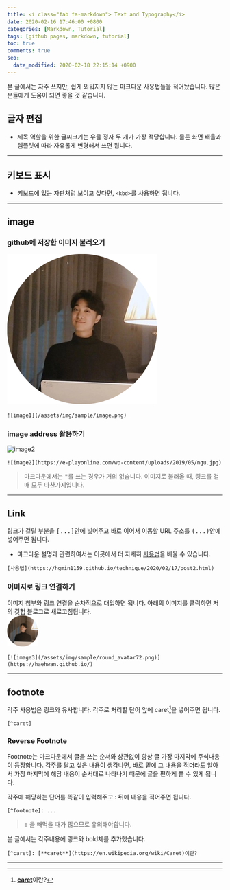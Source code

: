 ```yaml
---
title: <i class="fab fa-markdown"> Text and Typography</i>
date: 2020-02-16 17:46:00 +0800
categories: [Markdown, Tutorial]
tags: [github pages, markdown, tutorial]
toc: true
comments: true
seo:
  date_modified: 2020-02-18 22:15:14 +0900
---
```


본 글에서는 자주 쓰지만, 쉽게 외워지지 않는 마크다운 사용법들을 적어놨습니다. 많은 분들에게 도움이 되면 좋을 것 같습니다.  

## 글자 편집
+ 제목 역할을 위한 글씨크기는 우물 정자 두 개가 가장 적당합니다. 물론 화면 배율과 템플릿에 따라 자유롭게 변형해서 쓰면 됩니다.

***

## 키보드 표시
+ <kbd>키보드</kbd>에 있는 자판처럼 보이고 싶다면, `<kbd>`를 사용하면 됩니다.  

***

## image
### github에 저장한 이미지 불러오기
![image1](/assets/img/sample/round_avatar.png)
```
![image1](/assets/img/sample/image.png)
```
### image address 활용하기
![image2](https://e-playonline.com/wp-content/uploads/2019/05/ngu.jpg)
```
![image2](https://e-playonline.com/wp-content/uploads/2019/05/ngu.jpg)
```
> 마크다운에서는 <kbd>"</kbd>를 쓰는 경우가 거의 없습니다.
> 이미지로 불러올 때, 링크를 걸 때 모두 마찬가지입니다.  

***

## Link
링크가 걸릴 부분을 <kbd>[...]</kbd>안에 넣어주고 바로 이어서 이동할 URL 주소를 <kbd>(...)</kbd>안에 넣어주면 됩니다. 
+ 마크다운 설명과 관련하여서는 이곳에서 더 자세히 [사용법](https://hgmin1159.github.io/technique/2020/02/17/post2.html)을 배울 수 있습니다.

```
[사용법](https://hgmin1159.github.io/technique/2020/02/17/post2.html)  
```

### 이미지로 링크 연결하기
이미지 첨부와 링크 연결을 순차적으로 대입하면 됩니다. 아래의 이미지를 클릭하면 저의 깃헙 블로그로 새로고침됩니다.  
[![](/assets/img/sample/round_avatar72.png)](https://haehwan.github.io/)
```
[![image3](/assets/img/sample/round_avatar72.png)](https://haehwan.github.io/)
```

***

## footnote
각주 사용법은 링크와 유사합니다. 각주로 처리할 단어 앞에 caret[^caret]을 넣어주면 됩니다.  
  
[^caret]: [**caret**](https://en.wikipedia.org/wiki/Caret)이란?  

```
[^caret]
```

### Reverse Footnote
Footnote는 마크다운에서 글을 쓰는 순서와 상관없이 항상 글 가장 마지막에 주석내용이 등장합니다. 각주를 달고 싶은 내용이 생각나면, 바로 밑에 그 내용을 적더라도 알아서 가장 마지막에 해당 내용이 순서대로 나타나기 때문에 글을 편하게 쓸 수 있게 됩니다.  

각주에 해당하는 단어를 똑같이 입력해주고 : 뒤에 내용을 적어주면 됩니다.
```
[^footnote]: ...
```
> <kbd>:</kbd> 을 빼먹을 때가 많으므로 유의해야합니다.

본 글에서는 각주내용에 링크와 bold체를 추가했습니다.  

```
[^caret]: [**caret**](https://en.wikipedia.org/wiki/Caret)이란?
```
  
***
